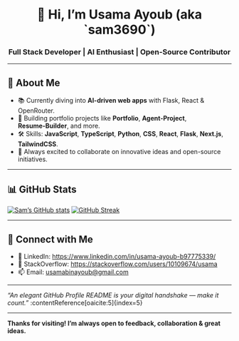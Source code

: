 <h1 align="center">👋 Hi, I’m Usama Ayoub (aka `sam3690`)</h1>
<h3 align="center">Full Stack Developer | AI Enthusiast | Open‑Source Contributor</h3>

---

## 🌱 About Me
- 📚 Currently diving into **AI-driven web apps** with Flask, React & OpenRouter.
- 🚀 Building portfolio projects like **Portfolio**, **Agent‑Project**, **Resume‑Builder**, and more.
- 🛠 Skills: **JavaScript**, **TypeScript**, **Python**, **CSS**, **React**, **Flask**, **Next.js**, **TailwindCSS**.
- 💬 Always excited to collaborate on innovative ideas and open-source initiatives.

---

## 📊 GitHub Stats
[![Sam’s GitHub stats](https://github-readme-stats.vercel.app/api?username=sam3690&show_icons=true&theme=radical)](https://github.com/sam3690)
[![GitHub Streak](https://streak-stats.demolab.com/?user=sam3690)](https://git.io/streak-stats)

---

## 🤝 Connect with Me
- 💼 LinkedIn: https://www.linkedin.com/in/usama-ayoub-b97775339/
- 🚀 StackOverflow: https://stackoverflow.com/users/10109674/usama
- 📫 Email: usamabinayoub@gmail.com

---

*“An elegant GitHub Profile README is your digital handshake — make it count.”* :contentReference[oaicite:5]{index=5}

---

**Thanks for visiting! I’m always open to feedback, collaboration & great ideas.**
